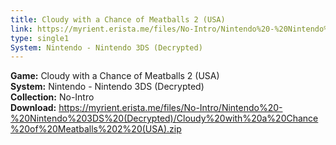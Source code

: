 ```yaml
---
title: Cloudy with a Chance of Meatballs 2 (USA)
link: https://myrient.erista.me/files/No-Intro/Nintendo%20-%20Nintendo%203DS%20(Decrypted)/Cloudy%20with%20a%20Chance%20of%20Meatballs%202%20(USA).zip
type: single1
System: Nintendo - Nintendo 3DS (Decrypted)
---
```

<b>Game:</b> Cloudy with a Chance of Meatballs 2 (USA)<br>
<b>System:</b> Nintendo - Nintendo 3DS (Decrypted)<br>
<b>Collection:</b> No-Intro<br>
<b>Download:</b> https://myrient.erista.me/files/No-Intro/Nintendo%20-%20Nintendo%203DS%20(Decrypted)/Cloudy%20with%20a%20Chance%20of%20Meatballs%202%20(USA).zip